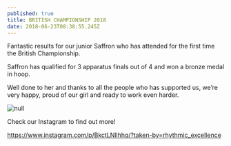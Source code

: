 ```yaml
---
published: true
title: BRITISH CHAMPIONSHIP 2018
date: 2018-06-23T08:38:55.245Z
---
```

Fantastic results for our junior Saffron who has attended for the first time the British Championship.

Saffron has qualified for 3 apparatus finals out of 4 and won a bronze medal in hoop.

Well done to her and thanks to all the people who has supported us, we’re very happy, proud of our girl and ready to work even harder.

![null](/assets/img-20180625-wa0038.jpg)

Check our Instagram to find out more!

https://www.instagram.com/p/BkctLNllhhq/?taken-by=rhythmic_excellence

